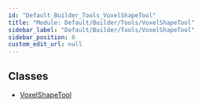 ```yaml
---
id: "Default_Builder_Tools_VoxelShapeTool"
title: "Module: Default/Builder/Tools/VoxelShapeTool"
sidebar_label: "Default/Builder/Tools/VoxelShapeTool"
sidebar_position: 0
custom_edit_url: null
---
```


## Classes

- [VoxelShapeTool](../classes/Default_Builder_Tools_VoxelShapeTool.VoxelShapeTool.md)
